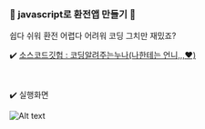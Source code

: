 ### 💸 javascript로 환전앱 만들기 💸
쉽다 쉬워 환전 어렵다 어려워 코딩 그치만 재밌죠? <br/>

✔️ [소스코드깃헙 : 코딩알려주는누나(나한테는 언니,,,♥️)](https://github.com/legobitna/currency-convert) <br/>

<br/>

✔️ 실행화면

![Alt text](%EB%85%B9%EC%9D%8C-2023-10-07-004053.gif)
